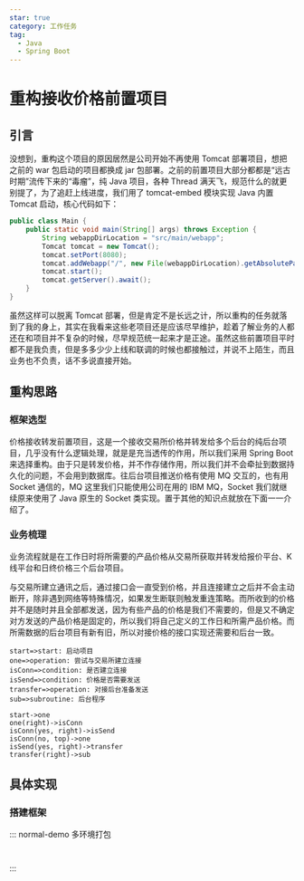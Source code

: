 ```yaml
---
star: true
category: 工作任务
tag: 
  - Java
  - Spring Boot
---
```


# 重构接收价格前置项目
## 引言
没想到，重构这个项目的原因居然是公司开始不再使用 Tomcat 部署项目，想把之前的 war 包启动的项目都换成 jar 包部署。之前的前置项目大部分都都是“远古时期”流传下来的“毒瘤”，纯 Java 项目，各种 Thread 满天飞，规范什么的就更别提了，为了追赶上线进度，我们用了 tomcat-embed 模块实现 Java 内置 Tomcat 启动，核心代码如下：

```java
public class Main {
    public static void main(String[] args) throws Exception {
        String webappDirLocation = "src/main/webapp";
        Tomcat tomcat = new Tomcat();
        tomcat.setPort(8080);
        tomcat.addWebapp("/", new File(webappDirLocation).getAbsolutePath());
        tomcat.start();
        tomcat.getServer().await();
    }
}
```

虽然这样可以脱离 Tomcat 部署，但是肯定不是长远之计，所以重构的任务就落到了我的身上，其实在我看来这些老项目还是应该尽早维护，趁着了解业务的人都还在和项目并不复杂的时候，尽早规范统一起来才是正途。虽然这些前置项目平时都不是我负责，但是多多少少上线和联调的时候也都接触过，并说不上陌生，而且业务也不负责，话不多说直接开始。

## 重构思路
### 框架选型
价格接收转发前置项目，这是一个接收交易所价格并转发给多个后台的纯后台项目，几乎没有什么逻辑处理，就是是充当透传的作用，所以我们采用 Spring Boot 来选择重构。由于只是转发价格，并不作存储作用，所以我们并不会牵扯到数据持久化的问题，不会用到数据库。往后台项目推送价格有使用 MQ 交互的，也有用 Socket 通信的，MQ 这里我们只能使用公司在用的 IBM MQ，Socket 我们就继续原来使用了 Java 原生的 Socket 类实现。置于其他的知识点就放在下面一一介绍了。

### 业务梳理
业务流程就是在工作日时将所需要的产品价格从交易所获取并转发给报价平台、K线平台和日终价格三个后台项目。

与交易所建立通讯之后，通过接口会一直受到价格，并且连接建立之后并不会主动断开，除非遇到网络等特殊情况，如果发生断联则触发重连策略。而所收到的价格并不是随时并且全部都发送，因为有些产品的价格是我们不需要的，但是又不确定对方发送的产品价格是固定的，所以我们将自己定义的工作日和所需产品价格。而所需数据的后台项目有新有旧，所以对接价格的接口实现还需要和后台一致。

```flow
start=>start: 启动项目
one=>operation: 尝试与交易所建立连接
isConn=>condition: 是否建立连接
isSend=>condition: 价格是否需要发送
transfer=>operation: 对接后台准备发送
sub=>subroutine: 后台程序

start->one
one(right)->isConn
isConn(yes, right)->isSend
isConn(no, top)->one
isSend(yes, right)->transfer
transfer(right)->sub
```

## 具体实现
### 搭建框架
::: normal-demo 多环境打包
```xml

```
```yaml
```
:::